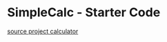 # SimpleCalc - Starter Code
[source project calculator](https://github.com/google-developer-training/android-fundamentals-starter-apps-v2/tree/master/SimpleCalc)